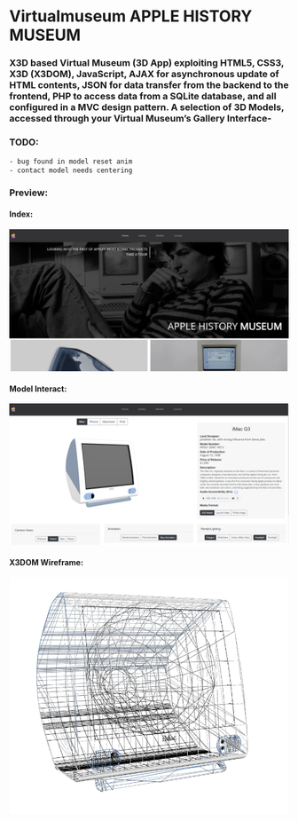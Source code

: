 # Virtualmuseum APPLE HISTORY MUSEUM

### X3D based Virtual Museum (3D App) exploiting HTML5, CSS3, X3D (X3DOM), JavaScript, AJAX for asynchronous update of HTML contents, JSON for data transfer from the backend to the frontend, PHP to access data from a SQLite database, and all configured in a MVC design pattern. A selection of 3D Models, accessed through your Virtual Museum’s Gallery Interface-

### TODO:
    - bug found in model reset anim
    - contact model needs centering

### Preview:
#### Index:
![Preview1](/Screenshot%202021-03-30%20161453.png)
#### Model Interact:
![Preview2](/Screenshot%202021-03-30%20161610.png)
#### X3DOM Wireframe:
![Preview3](/Screenshot%202021-03-30%20161634.png)
